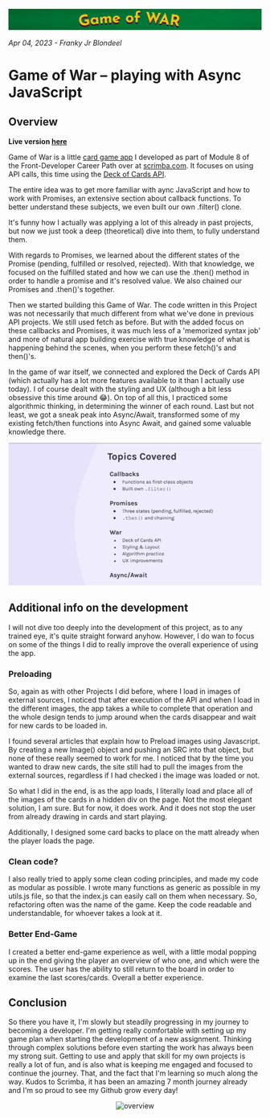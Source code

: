 <p align="center">
<img alt="banner image" src="https://raw.githubusercontent.com/MrFranksJr/MrFranksJr/main/assets/game-of-war/Banner.png">
</p>

*Apr 04, 2023 - Franky Jr Blondeel*

# Game of War – playing with Async JavaScript

## Overview

**Live version [here](https://games-of-war.netlify.app/)**

Game of War is a little [card game app](https://www.youtube.com/watch?v=yX-jOVer758) I developed as part of Module 8 of the Front-Developer Career Path over at [scrimba.com](https://scrimba.com). It focuses on using API calls, this time using the [Deck of Cards API](https://deckofcardsapi.com/).

The entire idea was to get more familiar with aync JavaScript and how to work with Promises, an extensive section about callback functions. To better understand these subjects, we even built our own .filter() clone.

It's funny how I actually was applying a lot of this already in past projects, but now we just took a deep (theoretical) dive into them, to fully understand them.

With regards to Promises, we learned about the different states of the Promise (pending, fulfilled or resolved, rejected). With that knowledge, we focused on the fulfilled stated and how we can use the .then() method in order to handle a promise and it's resolved value. We also chained our Promises and .then()'s together.

Then we started building this Game of War. The code written in this Project was not necessarily that much different from what we've done in previous API projects. We still used fetch as before. But with the added focus on these callbacks and Promises, it was much less of a 'memorized syntax job' and more of natural app building exercise with true knowledge of what is happening behind the scenes, when you perform these fetch()'s and then()'s.

In the game of war itself, we connected and explored the Deck of Cards API (which actually has a lot more features available to it than I actually use today). I of course dealt with the styling and UX (although a bit less obsessive this time around 😂). On top of all this, I practiced some algorithmic thinking, in determining the winner of each round.
Last but not least, we got a sneak peak into Async/Await, transformed some of my existing fetch/then functions into Async Await, and gained some valuable knowledge there.

<p align="center">
<img alt="overview" src="https://raw.githubusercontent.com/MrFranksJr/MrFranksJr/main/assets/game-of-war/overview.png">
</p>

## Additional info on the development

I will not dive too deeply into the development of this project, as to any trained eye, it's quite straight forward anyhow.
However, I do wan to focus on some of the things I did to really improve the overall experience of using the app.

### Preloading

So, again as with other Projects I did before, where I load in images of external sources, I noticed that after execution of the API and when I load in the different images, the app takes a while to complete that operation and the whole design tends to jump around when the cards disappear and wait for new cards to be loaded in.

I found several articles that explain how to Preload images using Javascript. By creating a new Image() object and pushing an SRC into that object, but none of these really seemed to work for me. I noticed that by the time you wanted to draw new cards, the site still had to pull the images from the external sources, regardless if I had checked i the image was loaded or not.

So what I did in the end, is as the app loads, I literally load and place all of the images of the cards in a hidden div on the page. Not the most elegant solution, I am sure. But for now, it does work. And it does not stop the user from already drawing in cards and start playing.

Additionally, I designed some card backs to place on the matt already when the player loads the page.

### Clean code?

I also really tried to apply some clean coding principles, and made my code as modular as possible. I wrote many functions as generic as possible in my utils.js file, so that the index.js can easily call on them when necessary. So, refactoring often was the name of the game. Keep the code readable and understandable, for whoever takes a look at it.

### Better End-Game

I created a better end-game experience as well, with a little modal popping up in the end giving the player an overview of who one, and which were the scores. The user has the ability to still return to the board in order to examine the last scores/cards. Overall a better experience.


## Conclusion

So there you have it, I'm slowly but steadily progressing in my journey to becoming a developer. I'm getting really comfortable with setting up my game plan when starting the development of a new assignment. Thinking through complex solutions before even starting the work has always been my strong suit. Getting to use and apply that skill for my own projects is really a lot of fun, and is also what is keeping me engaged and focused to continue the journey. That, and the fact that I'm learning so much along the way. Kudos to Scrimba, it has been an amazing 7 month journey already and I'm so proud to see my Github grow every day!

<p align="center">
<img alt="overview" src="https://raw.githubusercontent.com/MrFranksJr/MrFranksJr/main/assets/game-of-war/game-screen.png">
</p>